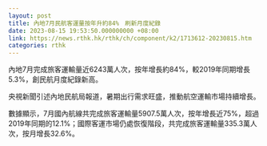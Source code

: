 ```yaml
---
layout: post
title: 內地7月民航客運量按年升約84%　刷新月度紀錄
date: 2023-08-15 19:53:50.000000000 +08:00
link: https://news.rthk.hk/rthk/ch/component/k2/1713612-20230815.htm
categories: rthk
---
```


內地7月完成旅客運輸量近6243萬人次，按年增長約84%，較2019年同期增長5.3%，創民航月度紀錄新高。

央視新聞引述內地民航局報道，暑期出行需求旺盛，推動航空運輸市場持續增長。

數據顯示，7月國內航線共完成旅客運輸量5907.5萬人次，按年增長近75%，超過2019年同期的12.1%；國際客運市場仍處恢復階段，共完成旅客運輸量335.3萬人次，按月增長32.6%。

